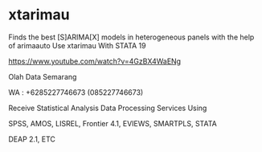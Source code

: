 # xtarimau
Finds the best [S]ARIMA[X] models in heterogeneous panels with the help of arimaauto Use xtarimau With STATA 19

https://www.youtube.com/watch?v=4GzBX4WaENg

Olah Data Semarang

WA : +6285227746673 (085227746673)

Receive Statistical Analysis Data Processing Services Using

SPSS, AMOS, LISREL, Frontier 4.1, EVIEWS, SMARTPLS, STATA

DEAP 2.1, ETC
